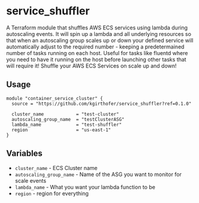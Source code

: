# service_shuffler

A Terraform module that shuffles AWS ECS services using lambda during autoscaling events. 
It will spin up a lambda and all underlying resources so that when an autoscaling group scales up or down your defined service will automatically adjust to the required number - keeping a predetermained number of tasks running on each host. Useful for tasks like fluentd where you need to have it running on the host before launching other tasks that will require it! 
Shuffle your AWS ECS Services on scale up and down!

## Usage

```hcl
module "container_service_cluster" {
  source = "https://github.com/kgirthofer/service_shuffler?ref=0.1.0"

  cluster_name            = "test-cluster"
  autoscaling_group_name  = "testClusterASG"
  lambda_name             = "test-shuffler"
  region                  = "us-east-1"
}
```

## Variables

- `cluster_name`  - ECS Cluster name
- `autoscaling_group_name`  - Name of the ASG you want to monitor for scale events
- `lambda_name`  - What you want your lambda function to be 
- `region`  - region for everything 
